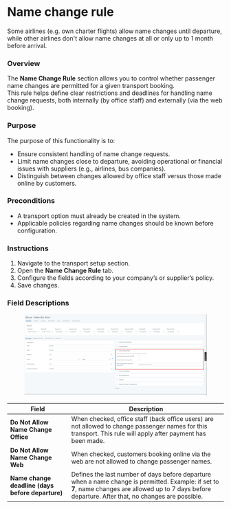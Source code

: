 # Name change rule

Some airlines (e.g. own charter flights) allow name changes until departure, while other airlines don't allow name changes at all or only up to 1 month before arrival.

### Overview

The **Name Change Rule** section allows you to control whether passenger name changes are permitted for a given transport booking.\
This rule helps define clear restrictions and deadlines for handling name change requests, both internally (by office staff) and externally (via the web booking).

### Purpose

The purpose of this functionality is to:

* Ensure consistent handling of name change requests.
* Limit name changes close to departure, avoiding operational or financial issues with suppliers (e.g., airlines, bus companies).
* Distinguish between changes allowed by office staff versus those made online by customers.

### Preconditions

* A transport option must already be created in the system.
* Applicable policies regarding name changes should be known before configuration.

### Instructions

1. Navigate to the transport setup section.
2. Open the **Name Change Rule** tab.
3. Configure the fields according to your company’s or supplier’s policy.
4. Save changes.

### Field Descriptions

<figure><img src="../../../.gitbook/assets/image.png" alt=""><figcaption></figcaption></figure>

| Field                                            | Description                                                                                                                                                                                              |
| ------------------------------------------------ | -------------------------------------------------------------------------------------------------------------------------------------------------------------------------------------------------------- |
| **Do Not Allow Name Change Office**              | When checked, office staff (back office users) are not allowed to change passenger names for this transport. This rule will apply after payment has been made.                                           |
| **Do Not Allow Name Change Web**                 | When checked, customers booking online via the web are not allowed to change passenger names.                                                                                                            |
| **Name change deadline (days before departure)** | Defines the last number of days before departure when a name change is permitted. Example: if set to **7**, name changes are allowed up to 7 days before departure. After that, no changes are possible. |
